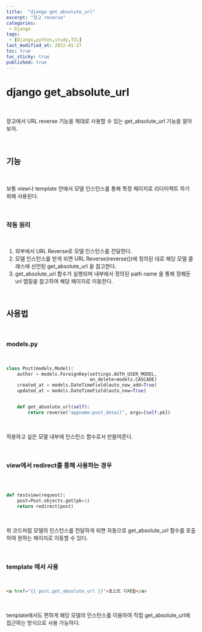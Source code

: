 ```yaml
---
title:  "django get_absolute_url"
excerpt: "장고 reverse"
categories:
 - Django
tags:
 - [Django,python,study,TIL]
last_modified_at: 2022-01-27
toc: true
toc_sticky: true
published: true
---
```


# django get_absolute_url

<br>



장고에서 URL reverse 기능을 제대로 사용할 수 있는 get_absolute_url 기능을 알아보자.

<br>

## 기능

<br>

보통 view나 template 안에서 모델 인스턴스를 통해 특정 페이지로 리다이렉트 하기 위해 사용된다.

<br>

### 작동 원리

<br>

1. 외부에서 URL Reverse로 모델 인스턴스를 전달한다.
2. 모델 인스턴스를 받게 되면 URL Reverse(reverse())에 정의된 대로 해당 모델 클래스에 선언된 get_absolute_url 을 참고한다.
3. get_absolute_url 함수가 실행되며 내부에서 정의된 path name 을 통해 정해둔 url 맵핑을 참고하여 해당 페이지로 이동한다.




<br>




## 사용법


<br>


### models.py

<br>

```python
class Post(models.Model):
    author = models.ForeignKey(settings.AUTH_USER_MODEL,
                               on_delete=models.CASCADE)
    created_at = models.DateTimeField(auto_now_add=True)
    updated_at = models.DateTimeField(auto_now=True)


    def get_absolute_url(self):
        return reverse("appname:post_detail", args=[self.pk])

```

<br>

적용하고 싶은 모델 내부에 인스턴스 함수로서 만들어준다.

<br>

### view에서 redirect를 통해 사용하는 경우

<br>

```python

def testview(request):
    post=Post.objects.get(pk=1)
    return redirect(post)

```

<br>

위 코드처럼 모델의 인스턴스를 전달하게 되면 자동으로 get_absolute_url 함수를 호출하여 원하는 페이지로 이동할 수 있다.


<br>



### template 에서 사용

<br>

```html
<a href="{{ post.get_absolute_url }}">포스트 디테일</a>
```

<br>

template에서도 편하게 해당 모델의 인스턴스를 이용하여 직접 get_absolute_url에 접근하는 방식으로 사용 가능하다.



